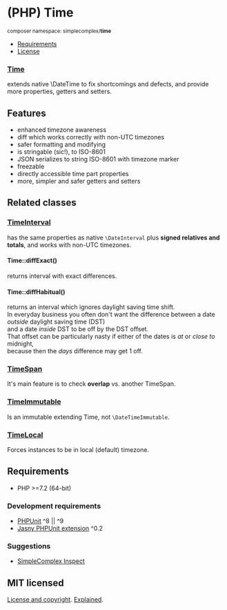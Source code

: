 # (PHP) Time
<small>composer namespace: simplecomplex/**time**</small>

- [Requirements](#Requirements)
- [License](#MIT-licensed)

### [Time](src/Time.php)
extends native \DateTime to fix shortcomings and defects, and provide more properties, getters and setters.

## Features
- enhanced timezone awareness
- diff which works correctly with non-UTC timezones
- safer formatting and modifying
- is stringable (sic!), to ISO-8601
- JSON serializes to string ISO-8601 with timezone marker
- freezable
- directly accessible time part properties
- more, simpler and safer getters and setters

## Related classes

### [TimeInterval](src/TimeInterval.php)
has the same properties as native `\DateInterval` plus **signed relatives and totals**, and works with non-UTC timezones.

#### Time::diffExact()
returns interval with exact differences.

#### Time::diffHabitual()
returns an interval which ignores daylight saving time shift.<br>
In everyday business you often don't want the difference between a date _outside_ daylight saving time (DST)<br>
and a date _inside_ DST to be off by the DST offset.<br>
That offset can be particularly nasty if either of the dates is _at_ or _close to_ midnight,<br>
because then the _days_ difference may get 1 off.

### [TimeSpan](src/TimeSpan.php)
It's main feature is to check **overlap** vs. another TimeSpan.

### [TimeImmutable](src/TimeImmutable.php)
Is an immutable extending Time, not `\DateTimeImmutable`.

### [TimeLocal](src/TimeLocal.php)
Forces instances to be in local (default) timezone.


## Requirements

- PHP >=7.2 (64-bit)

### Development requirements
- [PHPUnit](https://github.com/sebastianbergmann/phpunit) ^8 || ^9
- [Jasny PHPUnit extension](https://github.com/jasny/phpunit-extension) ^0.2

### Suggestions
- [SimpleComplex Inspect](https://github.com/simplecomplex/inspect)

## MIT licensed

[License and copyright](https://github.com/simplecomplex/php-time/blob/master/LICENSE).
[Explained](https://tldrlegal.com/license/mit-license).
